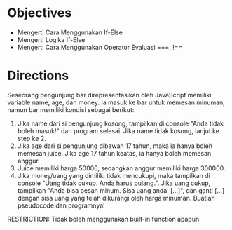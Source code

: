 # Objectives
- Mengerti Cara Menggunakan If-Else
- Mengerti Logika If-Else
- Mengerti Cara Menggunakan Operator Evaluasi ===, !==

# Directions
Seseorang pengunjung bar direpresentasikan oleh JavaScript memiliki variable name, age, dan money. Ia masuk ke bar untuk memesan minuman, namun bar memiliki kondisi sebagai berikut:

1. Jika name dari si pengunjung kosong, tampilkan di console "Anda tidak boleh masuk!" dan program selesai. Jika name tidak kosong, lanjut ke step ke 2.
2. Jika age dari si pengunjung dibawah 17 tahun, maka ia hanya boleh memesan juice. Jika age 17 tahun keatas, ia hanya boleh memesan anggur.
3. Juice memiliki harga 50000, sedangkan anggur memiliki harga 300000.
4. Jika money/uang yang dimiliki tidak mencukupi, maka tampilkan di console "Uang tidak cukup. Anda harus pulang.". Jika uang cukup, tampilkan "Anda bisa pesan minum. Sisa uang anda: [...]", dan ganti [...] dengan sisa uang yang telah dikurangi oleh harga minuman.
Buatlah pseudocode dan programnya!

RESTRICTION: Tidak boleh menggunakan built-in function apapun
